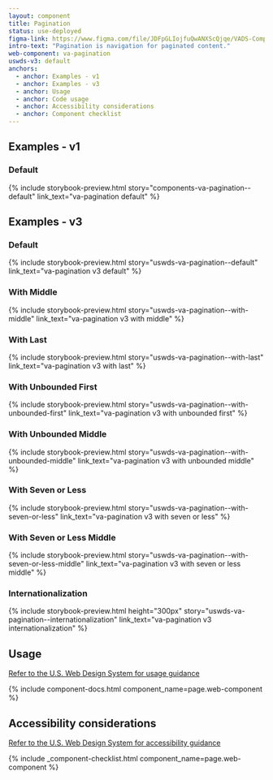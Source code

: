 ```yaml
---
layout: component
title: Pagination
status: use-deployed
figma-link: https://www.figma.com/file/JDFpGLIojfuQwANXScQjqe/VADS-Component-Example-Library?type=design&node-id=1047%3A3408&mode=design&t=VuR2cBxP21GQYVZc-1
intro-text: "Pagination is navigation for paginated content."
web-component: va-pagination
uswds-v3: default
anchors:
  - anchor: Examples - v1
  - anchor: Examples - v3
  - anchor: Usage
  - anchor: Code usage
  - anchor: Accessibility considerations
  - anchor: Component checklist
---
```


## Examples - v1

### Default

{% include storybook-preview.html story="components-va-pagination--default" link_text="va-pagination default" %}

## Examples - v3

### Default

{% include storybook-preview.html story="uswds-va-pagination--default" link_text="va-pagination v3 default" %}

### With Middle

{% include storybook-preview.html story="uswds-va-pagination--with-middle" link_text="va-pagination v3 with middle" %}

### With Last

{% include storybook-preview.html story="uswds-va-pagination--with-last" link_text="va-pagination v3 with last" %}

### With Unbounded First

{% include storybook-preview.html story="uswds-va-pagination--with-unbounded-first" link_text="va-pagination v3 with unbounded first" %}

### With Unbounded Middle

{% include storybook-preview.html story="uswds-va-pagination--with-unbounded-middle" link_text="va-pagination v3 with unbounded middle" %}

### With Seven or Less

{% include storybook-preview.html story="uswds-va-pagination--with-seven-or-less" link_text="va-pagination v3 with seven or less" %}

### With Seven or Less Middle

{% include storybook-preview.html story="uswds-va-pagination--with-seven-or-less-middle" link_text="va-pagination v3 with seven or less middle" %}

### Internationalization

{% include storybook-preview.html height="300px" story="uswds-va-pagination--internationalization" link_text="va-pagination v3 internationalization" %}

## Usage

<a class="vads-c-action-link--blue" href="https://designsystem.digital.gov/components/pagination/">Refer to the U.S. Web Design System for usage guidance</a>

{% include component-docs.html component_name=page.web-component %}

## Accessibility considerations

<a class="vads-c-action-link--blue" href="https://designsystem.digital.gov/components/pagination/#accessibility-pagination">Refer to the U.S. Web Design System for accessibility guidance</a>


{% include _component-checklist.html component_name=page.web-component %}